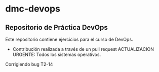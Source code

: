# dmc-devops

## Repositorio de Práctica DevOps

Este repositorio contiene ejercicios para el curso de DevOps.





- Contribución realizada a través de un pull request
ACTUALIZACION URGENTE: Todos los sistemas operativos.

Corrigiendo bug T2-14


